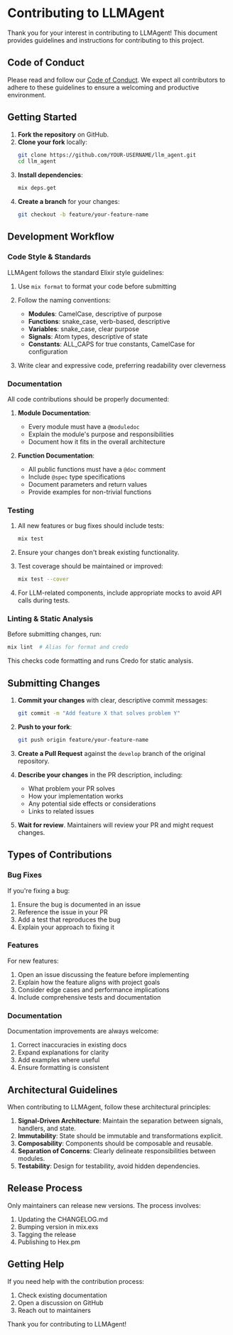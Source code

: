 # Contributing to LLMAgent

Thank you for your interest in contributing to LLMAgent! This document provides guidelines and instructions for contributing to this project.

## Code of Conduct

Please read and follow our [Code of Conduct](CODE_OF_CONDUCT.md). We expect all contributors to adhere to these guidelines to ensure a welcoming and productive environment.

## Getting Started

1. **Fork the repository** on GitHub.
2. **Clone your fork** locally:
   ```bash
   git clone https://github.com/YOUR-USERNAME/llm_agent.git
   cd llm_agent
   ```
3. **Install dependencies**:
   ```bash
   mix deps.get
   ```
4. **Create a branch** for your changes:
   ```bash
   git checkout -b feature/your-feature-name
   ```

## Development Workflow

### Code Style & Standards

LLMAgent follows the standard Elixir style guidelines:

1. Use `mix format` to format your code before submitting
2. Follow the naming conventions:
   - **Modules**: CamelCase, descriptive of purpose
   - **Functions**: snake_case, verb-based, descriptive
   - **Variables**: snake_case, clear purpose
   - **Signals**: Atom types, descriptive of state
   - **Constants**: ALL_CAPS for true constants, CamelCase for configuration

3. Write clear and expressive code, preferring readability over cleverness

### Documentation

All code contributions should be properly documented:

1. **Module Documentation**:
   - Every module must have a `@moduledoc`
   - Explain the module's purpose and responsibilities
   - Document how it fits in the overall architecture

2. **Function Documentation**:
   - All public functions must have a `@doc` comment
   - Include `@spec` type specifications
   - Document parameters and return values
   - Provide examples for non-trivial functions

### Testing

1. All new features or bug fixes should include tests:
   ```bash
   mix test
   ```

2. Ensure your changes don't break existing functionality.

3. Test coverage should be maintained or improved:
   ```bash
   mix test --cover
   ```

4. For LLM-related components, include appropriate mocks to avoid API calls during tests.

### Linting & Static Analysis

Before submitting changes, run:

```bash
mix lint  # Alias for format and credo
```

This checks code formatting and runs Credo for static analysis.

## Submitting Changes

1. **Commit your changes** with clear, descriptive commit messages:
   ```bash
   git commit -m "Add feature X that solves problem Y"
   ```

2. **Push to your fork**:
   ```bash
   git push origin feature/your-feature-name
   ```

3. **Create a Pull Request** against the `develop` branch of the original repository.

4. **Describe your changes** in the PR description, including:
   - What problem your PR solves
   - How your implementation works
   - Any potential side effects or considerations
   - Links to related issues

5. **Wait for review**. Maintainers will review your PR and might request changes.

## Types of Contributions

### Bug Fixes

If you're fixing a bug:

1. Ensure the bug is documented in an issue
2. Reference the issue in your PR
3. Add a test that reproduces the bug
4. Explain your approach to fixing it

### Features

For new features:

1. Open an issue discussing the feature before implementing
2. Explain how the feature aligns with project goals
3. Consider edge cases and performance implications
4. Include comprehensive tests and documentation

### Documentation

Documentation improvements are always welcome:

1. Correct inaccuracies in existing docs
2. Expand explanations for clarity
3. Add examples where useful
4. Ensure formatting is consistent

## Architectural Guidelines

When contributing to LLMAgent, follow these architectural principles:

1. **Signal-Driven Architecture**: Maintain the separation between signals, handlers, and state.
2. **Immutability**: State should be immutable and transformations explicit.
3. **Composability**: Components should be composable and reusable.
4. **Separation of Concerns**: Clearly delineate responsibilities between modules.
5. **Testability**: Design for testability, avoid hidden dependencies.

## Release Process

Only maintainers can release new versions. The process involves:

1. Updating the CHANGELOG.md
2. Bumping version in mix.exs
3. Tagging the release
4. Publishing to Hex.pm

## Getting Help

If you need help with the contribution process:

1. Check existing documentation
2. Open a discussion on GitHub
3. Reach out to maintainers

Thank you for contributing to LLMAgent!
